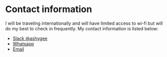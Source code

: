 # Contact information

I will be traveling internationally and will have limited access to wi-fi but will do my best to check in frequently. My contact information is listed below:

- [Slack @ashygee](https://github.slack.com/team/UDY7XTA79)
- [Whatsapp](https://wa.me/12318812134)
- [Email](mailto:aguillaume@protonmail.com)


